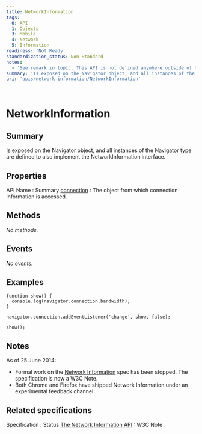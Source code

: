 ```yaml
---
title: NetworkInformation
tags:
  0: API
  1: Objects
  3: Mobile
  4: Network
  5: Information
readiness: 'Not Ready'
standardization_status: Non-Standard
notes:
  - 'See remark in topic. This API is not defined anywhere outside of the Network Information API W3C Note [1]. Also, this form lacks the specifications template.'
summary: 'Is exposed on the Navigator object, and all instances of the Navigator type are defined to also implement the NetworkInformation interface.'
uri: 'apis/network information/NetworkInformation'

---
```

# NetworkInformation

## Summary

Is exposed on the Navigator object, and all instances of the Navigator type are defined to also implement the NetworkInformation interface.

## Properties

API Name
:   Summary
[connection](/apis/network_information/NetworkInformation/connection)
:   The object from which connection information is accessed.

## Methods

*No methods.*

## Events

*No events.*

## Examples

``` {.js}
function show() {
  console.log(navigator.connection.bandwidth);
}

navigator.connection.addEventListener('change', show, false);

show();
```

## Notes

As of 25 June 2014:

-   Formal work on the [Network Information](http://www.w3.org/TR/netinfo-api/) spec has been stopped. The specification is now a W3C Note.
-   Both Chrome and Firefox have shipped Network Information under an experimental feedback channel.

## Related specifications

Specification
:   Status
[The Network Information API](http://www.w3.org/TR/netinfo-api/)
:   W3C Note

